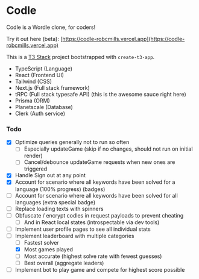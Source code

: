 # Codle

Codle is a Wordle clone, for coders!

Try it out here (beta): [https://codle-robcmills.vercel.app](https://codle-robcmills.vercel.app)

This is a [T3 Stack](https://create.t3.gg/) project bootstrapped with `create-t3-app`.

- TypeScript (Language)
- React (Frontend UI)
- Tailwind (CSS)
- Next.js (Full stack framework)
- tRPC (Full stack typesafe API) (this is the awesome sauce right here)
- Prisma (ORM)
- Planetscale (Database)
- Clerk (Auth service)


### Todo

- [x] Optimize queries generally not to run so often
  + [ ] Especially updateGame (skip if no changes, should not run on initial render)
  + [ ] Cancel/debounce updateGame requests when new ones are triggered
- [x] Handle Sign out at any point
- [x] Account for scenario where all keywords have been solved for a language (100% progress) (badges)
- [ ] Account for scenario where all keywords have been solved for all languages (extra special badge)
- [ ] Replace loading texts with spinners
- [ ] Obfuscate / encrypt codles in request payloads to prevent cheating
  + [ ] And in React local states (introspectable via dev tools)
- [ ] Implement user profile pages to see all individual stats
- [ ] Implement leaderboard with multiple categories
  + [ ] Fastest solver
  + [x] Most games played
  + [ ] Most accurate (highest solve rate with fewest guesses)
  + [ ] Best overall (aggregate leaders)
- [ ] Implement bot to play game and compete for highest score possible
